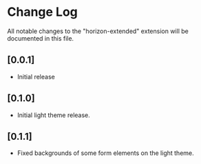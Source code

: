 # Change Log

All notable changes to the "horizon-extended" extension will be documented in this file.

## [0.0.1]

- Initial release

## [0.1.0]

- Initial light theme release.

## [0.1.1]

- Fixed backgrounds of some form elements on the light theme.